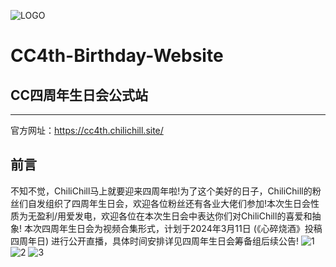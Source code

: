 ![LOGO](https://cc4th.chilichill.site/img/logo.png "LOGO")
# CC4th-Birthday-Website
## CC四周年生日会公式站
---
官方网址：https://cc4th.chilichill.site/

## __前言__
不知不觉，ChiliChill马上就要迎来四周年啦!为了这个美好的日子，ChiliChill的粉丝们自发组织了四周年生日会，欢迎各位粉丝还有各业大佬们参加!本次生日会性质为无盈利/用爱发电，欢迎各位在本次生日会中表达你们对ChiliChill的喜爱和抽象!
本次四周年生日会为视频合集形式，计划于2024年3月11日 (《心碎烧酒》投稿四周年日) 进行公开直播，具体时间安排详见四周年生日会筹备组后续公告!
![1](https://cc4th.chilichill.site/img/banner/2.png)
![2](https://cc4th.chilichill.site/img/banner/4.png)
![3](https://cc4th.chilichill.site/img/banner/3.png)
